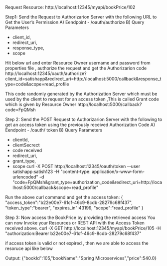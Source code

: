 Request Resource: http://localhost:12345/myapi/bookPrice/102

Step1: Send the Request to Authorizarion Server with the following URL to Get
the User’s Permission
A) Eendpoint - /oauth/authorize
B) Query Parameters
 - client_id,
 - redirect_uri,
 - response_type,
 - scope 

Hit below url and enter Resource Owner username and password from properties file , authorize the request and get the Authorizarion code
http://localhost:12345/oauth/authorize?client_id=satishapp&redirect_uri=http://localhost:5000/callback&response_type=code&scope=read_profile

This code randomly generated by the Authorization Server which must be used by the client to request for an access token ,This is called Grant code which is given by Resource Owner
http://localhost:5000/callback?code=FpQMsh


Step 2: Send the POST Request to Authorizarion Server with the following to
get an access token using the previously received Authorization Code
A) Eendpoint - /oauth/ token
B) Query Parameters
 - clientId,
 - clientSecrect
 - code received
 - redirect_uri,
 - grant_type,
 - scope
curl -X POST http://localhost:12345/oauth/token --user satishapp:satish123 -H "content-type: application/x-www-form-urlencoded" -d "code=FpQMsh&grant_type=authorization_code&redirect_uri=http://localhost:5000/callback&scope=read_profile"

Run the above curl command and get the access token:
{
"access_token":"b22e00e7-61cf-46c9-8cdb-28279c68f437",
"token_type":"bearer",
"expires_in":43199,
"scope":"read_profile"
}


Step 3: Now access the BookPrice by providing the retrieved access
You can now Invoke your Resources or REST API with the Access Token received
above.
curl -X GET http://localhost:12345/myapi/bookPrice/105 -H "authorization:Bearer b22e00e7-61cf-46c9-8cdb-28279c68f437" 

if access token is valid or not expired , then we are able to access the resoruce api like below

Output: {"bookId":105,"bookName":"Spring Microservices","price":540.0}



